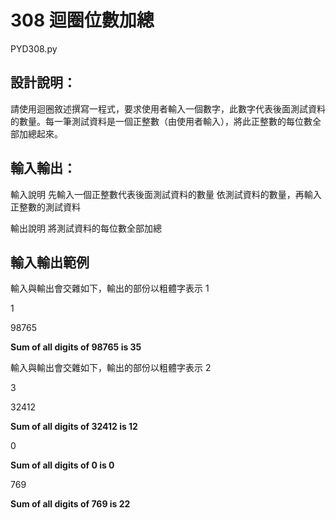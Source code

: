 # 308 迴圈位數加總
PYD308.py
## 設計說明：
請使用迴圈敘述撰寫一程式，要求使用者輸入一個數字，此數字代表後面測試資料的數量。每一筆測試資料是一個正整數（由使用者輸入），將此正整數的每位數全部加總起來。

## 輸入輸出：
輸入說明
先輸入一個正整數代表後面測試資料的數量
依測試資料的數量，再輸入正整數的測試資料

輸出說明
將測試資料的每位數全部加總

## 輸入輸出範例
輸入與輸出會交雜如下，輸出的部份以粗體字表示 1

1

98765

**Sum of all digits of 98765 is 35**

輸入與輸出會交雜如下，輸出的部份以粗體字表示 2

3

32412

**Sum of all digits of 32412 is 12**

0

**Sum of all digits of 0 is 0**

769

**Sum of all digits of 769 is 22**


